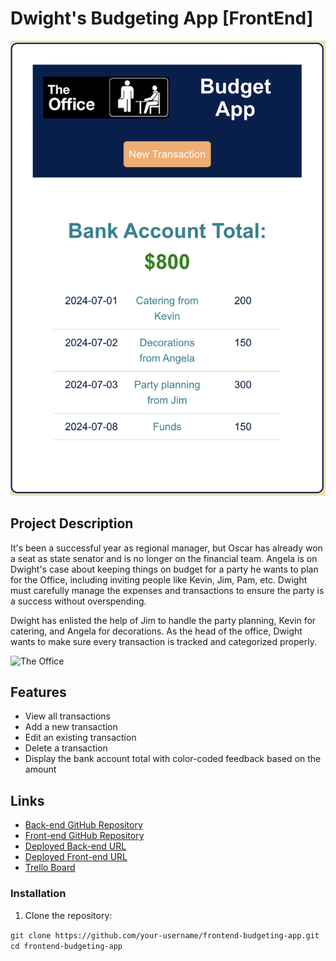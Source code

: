 # Dwight's Budgeting App [FrontEnd]

![Dwight's Budgeting App](https://github.com/CSAN7690/frontend-dwights-budgeting-app-/blob/main/src/assets/Budget%20App%20.png?raw=true)

## Project Description

It's been a successful year as regional manager, but Oscar has already won a seat as state senator and is no longer on the financial team. Angela is on Dwight's case about keeping things on budget for a party he wants to plan for the Office, including inviting people like Kevin, Jim, Pam, etc. Dwight must carefully manage the expenses and transactions to ensure the party is a success without overspending.

Dwight has enlisted the help of Jim to handle the party planning, Kevin for catering, and Angela for decorations. As the head of the office, Dwight wants to make sure every transaction is tracked and categorized properly.

![The Office](https://seeklogo.com/images/T/the-office-tv-show-sign-logo-D347B2D8A4-seeklogo.com.png)

## Features

- View all transactions
- Add a new transaction
- Edit an existing transaction
- Delete a transaction
- Display the bank account total with color-coded feedback based on the amount

## Links

- [Back-end GitHub Repository](https://github.com/CSAN7690/backend-dwights-budgeting-app)
- [Front-end GitHub Repository](https://github.com/CSAN7690/frontend-dwights-budgeting-app-)
- [Deployed Back-end URL](https://backend-dwights-budgeting-app.onrender.com)
- [Deployed Front-end URL]()
- [Trello Board](https://trello.com/b/ubHXeUNH/dwights-budgeting-app-backend)


### Installation

1. Clone the repository:

  
 ```git clone https://github.com/your-username/frontend-budgeting-app.git```
 ```  cd frontend-budgeting-app ```
